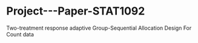 # Project---Paper-STAT1092
Two-treatment response adaptive Group-Sequential Allocation Design For Count data
